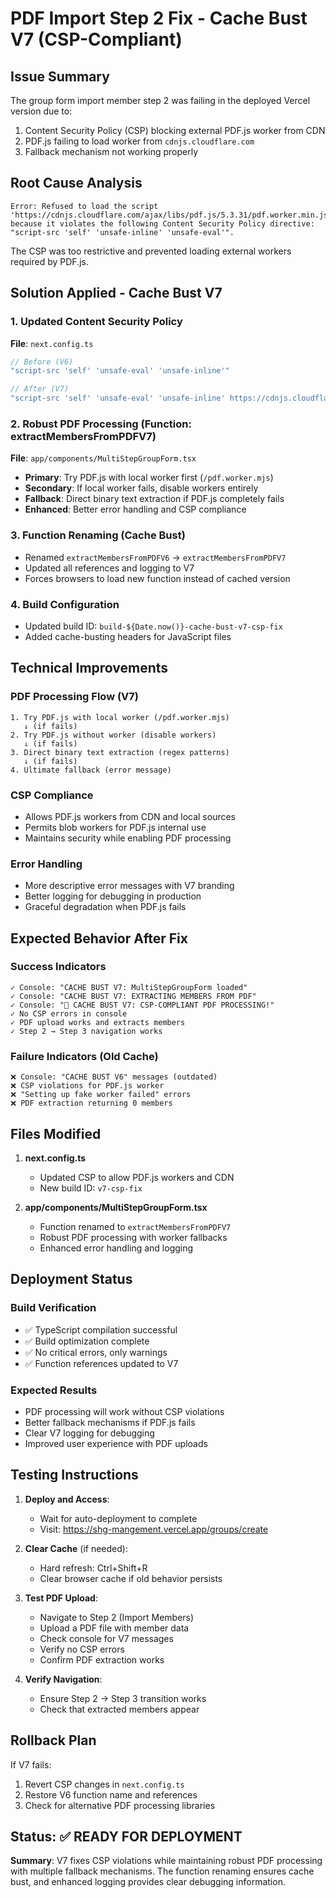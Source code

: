 # PDF Import Step 2 Fix - Cache Bust V7 (CSP-Compliant)

## Issue Summary
The group form import member step 2 was failing in the deployed Vercel version due to:
1. Content Security Policy (CSP) blocking external PDF.js worker from CDN
2. PDF.js failing to load worker from `cdnjs.cloudflare.com`
3. Fallback mechanism not working properly

## Root Cause Analysis
```
Error: Refused to load the script 'https://cdnjs.cloudflare.com/ajax/libs/pdf.js/5.3.31/pdf.worker.min.js' 
because it violates the following Content Security Policy directive: "script-src 'self' 'unsafe-inline' 'unsafe-eval'".
```

The CSP was too restrictive and prevented loading external workers required by PDF.js.

## Solution Applied - Cache Bust V7

### 1. Updated Content Security Policy
**File**: `next.config.ts`
```typescript
// Before (V6)
"script-src 'self' 'unsafe-eval' 'unsafe-inline'"

// After (V7)  
"script-src 'self' 'unsafe-eval' 'unsafe-inline' https://cdnjs.cloudflare.com; worker-src 'self' blob: https://cdnjs.cloudflare.com"
```

### 2. Robust PDF Processing (Function: extractMembersFromPDFV7)
**File**: `app/components/MultiStepGroupForm.tsx`

- **Primary**: Try PDF.js with local worker first (`/pdf.worker.mjs`)
- **Secondary**: If local worker fails, disable workers entirely
- **Fallback**: Direct binary text extraction if PDF.js completely fails
- **Enhanced**: Better error handling and CSP compliance

### 3. Function Renaming (Cache Bust)
- Renamed `extractMembersFromPDFV6` → `extractMembersFromPDFV7`
- Updated all references and logging to V7
- Forces browsers to load new function instead of cached version

### 4. Build Configuration
- Updated build ID: `build-${Date.now()}-cache-bust-v7-csp-fix`
- Added cache-busting headers for JavaScript files

## Technical Improvements

### PDF Processing Flow (V7)
```
1. Try PDF.js with local worker (/pdf.worker.mjs)
   ↓ (if fails)
2. Try PDF.js without worker (disable workers)
   ↓ (if fails)  
3. Direct binary text extraction (regex patterns)
   ↓ (if fails)
4. Ultimate fallback (error message)
```

### CSP Compliance
- Allows PDF.js workers from CDN and local sources
- Permits blob workers for PDF.js internal use
- Maintains security while enabling PDF processing

### Error Handling
- More descriptive error messages with V7 branding
- Better logging for debugging in production
- Graceful degradation when PDF.js fails

## Expected Behavior After Fix

### Success Indicators
```
✓ Console: "CACHE BUST V7: MultiStepGroupForm loaded"
✓ Console: "CACHE BUST V7: EXTRACTING MEMBERS FROM PDF"
✓ Console: "💪 CACHE BUST V7: CSP-COMPLIANT PDF PROCESSING!"
✓ No CSP errors in console
✓ PDF upload works and extracts members
✓ Step 2 → Step 3 navigation works
```

### Failure Indicators (Old Cache)
```
❌ Console: "CACHE BUST V6" messages (outdated)
❌ CSP violations for PDF.js worker
❌ "Setting up fake worker failed" errors
❌ PDF extraction returning 0 members
```

## Files Modified

1. **next.config.ts**
   - Updated CSP to allow PDF.js workers and CDN
   - New build ID: `v7-csp-fix`

2. **app/components/MultiStepGroupForm.tsx**
   - Function renamed to `extractMembersFromPDFV7`
   - Robust PDF processing with worker fallbacks
   - Enhanced error handling and logging

## Deployment Status

### Build Verification
- ✅ TypeScript compilation successful
- ✅ Build optimization complete
- ✅ No critical errors, only warnings
- ✅ Function references updated to V7

### Expected Results
- PDF processing will work without CSP violations
- Better fallback mechanisms if PDF.js fails
- Clear V7 logging for debugging
- Improved user experience with PDF uploads

## Testing Instructions

1. **Deploy and Access**:
   - Wait for auto-deployment to complete
   - Visit: https://shg-mangement.vercel.app/groups/create

2. **Clear Cache** (if needed):
   - Hard refresh: Ctrl+Shift+R
   - Clear browser cache if old behavior persists

3. **Test PDF Upload**:
   - Navigate to Step 2 (Import Members)
   - Upload a PDF file with member data
   - Check console for V7 messages
   - Verify no CSP errors
   - Confirm PDF extraction works

4. **Verify Navigation**:
   - Ensure Step 2 → Step 3 transition works
   - Check that extracted members appear

## Rollback Plan

If V7 fails:
1. Revert CSP changes in `next.config.ts`
2. Restore V6 function name and references
3. Check for alternative PDF processing libraries

## Status: ✅ READY FOR DEPLOYMENT

**Summary**: V7 fixes CSP violations while maintaining robust PDF processing with multiple fallback mechanisms. The function renaming ensures cache bust, and enhanced logging provides clear debugging information.
